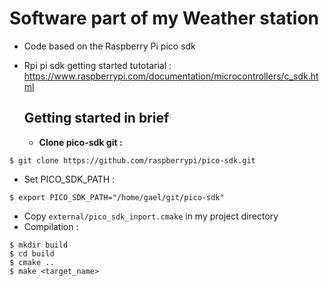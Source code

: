 # Software part of my Weather station  

- Code based on the Raspberry Pi pico sdk
- Rpi pi sdk getting started tutotarial : https://www.raspberrypi.com/documentation/microcontrollers/c_sdk.html    
  
  ## Getting started in brief 

  - __Clone pico-sdk git :__
```shell
$ git clone https://github.com/raspberrypi/pico-sdk.git 
```  

- Set PICO_SDK_PATH :  
```shell  
$ export PICO_SDK_PATH="/home/gael/git/pico-sdk"
```

- Copy `external/pico_sdk_inport.cmake` in my project directory  
- Compilation :  
```shell  
$ mkdir build  
$ cd build
$ cmake ..  
$ make <target_name>  
```  



    
     

